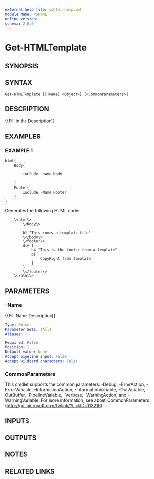 ```yaml
---
external help file: pshtml-help.xml
Module Name: PSHTML
online version:
schema: 2.0.0
---
```


# Get-HTMLTemplate

## SYNOPSIS

## SYNTAX

```
Get-HTMLTemplate [[-Name] <Object>] [<CommonParameters>]
```

## DESCRIPTION
{{Fill in the Description}}

## EXAMPLES

### EXAMPLE 1

``` powershell
html{
    Body{

        include -name body

    }
    Footer{
        Include -Name Footer
    }
}
```

Generates the following HTML code:

        \<html\>
            \<body\>

            h2 "This comes a template file"
            \</body\>
            \<footer\>
            div {
                h4 "This is the footer from a template"
                p{
                    CopyRight from template
                }
            }
            \</footer\>
        \</html\>

## PARAMETERS

### -Name
{{Fill Name Description}}

```yaml
Type: Object
Parameter Sets: (All)
Aliases:

Required: False
Position: 1
Default value: None
Accept pipeline input: False
Accept wildcard characters: False
```

### CommonParameters
This cmdlet supports the common parameters: -Debug, -ErrorAction, -ErrorVariable, -InformationAction, -InformationVariable, -OutVariable, -OutBuffer, -PipelineVariable, -Verbose, -WarningAction, and -WarningVariable.
For more information, see about_CommonParameters (http://go.microsoft.com/fwlink/?LinkID=113216).

## INPUTS

## OUTPUTS

## NOTES

## RELATED LINKS
